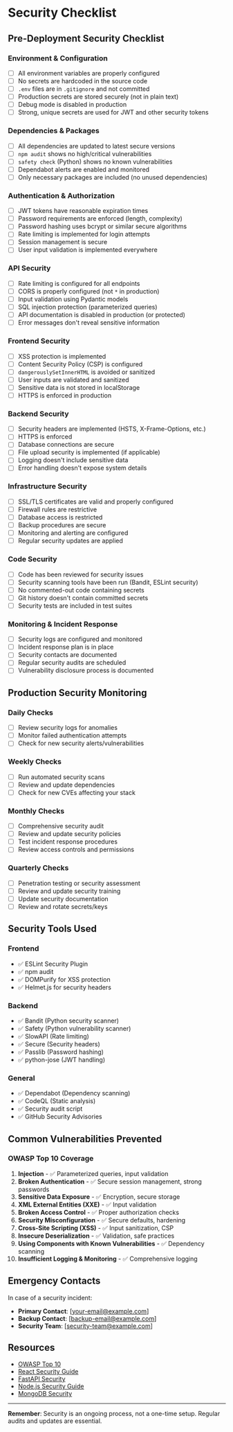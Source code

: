 # Security Checklist

## Pre-Deployment Security Checklist

### Environment & Configuration
- [ ] All environment variables are properly configured
- [ ] No secrets are hardcoded in the source code
- [ ] `.env` files are in `.gitignore` and not committed
- [ ] Production secrets are stored securely (not in plain text)
- [ ] Debug mode is disabled in production
- [ ] Strong, unique secrets are used for JWT and other security tokens

### Dependencies & Packages
- [ ] All dependencies are updated to latest secure versions
- [ ] `npm audit` shows no high/critical vulnerabilities
- [ ] `safety check` (Python) shows no known vulnerabilities
- [ ] Dependabot alerts are enabled and monitored
- [ ] Only necessary packages are included (no unused dependencies)

### Authentication & Authorization
- [ ] JWT tokens have reasonable expiration times
- [ ] Password requirements are enforced (length, complexity)
- [ ] Password hashing uses bcrypt or similar secure algorithms
- [ ] Rate limiting is implemented for login attempts
- [ ] Session management is secure
- [ ] User input validation is implemented everywhere

### API Security
- [ ] Rate limiting is configured for all endpoints
- [ ] CORS is properly configured (not `*` in production)
- [ ] Input validation using Pydantic models
- [ ] SQL injection protection (parameterized queries)
- [ ] API documentation is disabled in production (or protected)
- [ ] Error messages don't reveal sensitive information

### Frontend Security
- [ ] XSS protection is implemented
- [ ] Content Security Policy (CSP) is configured
- [ ] `dangerouslySetInnerHTML` is avoided or sanitized
- [ ] User inputs are validated and sanitized
- [ ] Sensitive data is not stored in localStorage
- [ ] HTTPS is enforced in production

### Backend Security
- [ ] Security headers are implemented (HSTS, X-Frame-Options, etc.)
- [ ] HTTPS is enforced
- [ ] Database connections are secure
- [ ] File upload security is implemented (if applicable)
- [ ] Logging doesn't include sensitive data
- [ ] Error handling doesn't expose system details

### Infrastructure Security
- [ ] SSL/TLS certificates are valid and properly configured
- [ ] Firewall rules are restrictive
- [ ] Database access is restricted
- [ ] Backup procedures are secure
- [ ] Monitoring and alerting are configured
- [ ] Regular security updates are applied

### Code Security
- [ ] Code has been reviewed for security issues
- [ ] Security scanning tools have been run (Bandit, ESLint security)
- [ ] No commented-out code containing secrets
- [ ] Git history doesn't contain committed secrets
- [ ] Security tests are included in test suites

### Monitoring & Incident Response
- [ ] Security logs are configured and monitored
- [ ] Incident response plan is in place
- [ ] Security contacts are documented
- [ ] Regular security audits are scheduled
- [ ] Vulnerability disclosure process is documented

## Production Security Monitoring

### Daily Checks
- [ ] Review security logs for anomalies
- [ ] Monitor failed authentication attempts
- [ ] Check for new security alerts/vulnerabilities

### Weekly Checks
- [ ] Run automated security scans
- [ ] Review and update dependencies
- [ ] Check for new CVEs affecting your stack

### Monthly Checks
- [ ] Comprehensive security audit
- [ ] Review and update security policies
- [ ] Test incident response procedures
- [ ] Review access controls and permissions

### Quarterly Checks
- [ ] Penetration testing or security assessment
- [ ] Review and update security training
- [ ] Update security documentation
- [ ] Review and rotate secrets/keys

## Security Tools Used

### Frontend
- ✅ ESLint Security Plugin
- ✅ npm audit
- ✅ DOMPurify for XSS protection
- ✅ Helmet.js for security headers

### Backend
- ✅ Bandit (Python security scanner)
- ✅ Safety (Python vulnerability scanner)
- ✅ SlowAPI (Rate limiting)
- ✅ Secure (Security headers)
- ✅ Passlib (Password hashing)
- ✅ python-jose (JWT handling)

### General
- ✅ Dependabot (Dependency scanning)
- ✅ CodeQL (Static analysis)
- ✅ Security audit script
- ✅ GitHub Security Advisories

## Common Vulnerabilities Prevented

### OWASP Top 10 Coverage
1. **Injection** - ✅ Parameterized queries, input validation
2. **Broken Authentication** - ✅ Secure session management, strong passwords
3. **Sensitive Data Exposure** - ✅ Encryption, secure storage
4. **XML External Entities (XXE)** - ✅ Input validation
5. **Broken Access Control** - ✅ Proper authorization checks
6. **Security Misconfiguration** - ✅ Secure defaults, hardening
7. **Cross-Site Scripting (XSS)** - ✅ Input sanitization, CSP
8. **Insecure Deserialization** - ✅ Validation, safe practices
9. **Using Components with Known Vulnerabilities** - ✅ Dependency scanning
10. **Insufficient Logging & Monitoring** - ✅ Comprehensive logging

## Emergency Contacts

In case of a security incident:
- **Primary Contact**: [your-email@example.com]
- **Backup Contact**: [backup-email@example.com]
- **Security Team**: [security-team@example.com]

## Resources

- [OWASP Top 10](https://owasp.org/www-project-top-ten/)
- [React Security Guide](https://blog.logrocket.com/react-security-best-practices/)
- [FastAPI Security](https://fastapi.tiangolo.com/tutorial/security/)
- [Node.js Security Guide](https://nodejs.org/en/docs/guides/security/)
- [MongoDB Security](https://docs.mongodb.com/manual/security/)

---

**Remember**: Security is an ongoing process, not a one-time setup. Regular audits and updates are essential.